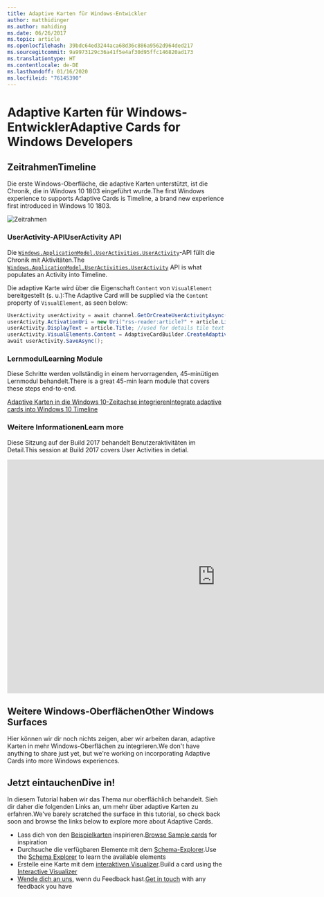```yaml
---
title: Adaptive Karten für Windows-Entwickler
author: matthidinger
ms.author: mahiding
ms.date: 06/26/2017
ms.topic: article
ms.openlocfilehash: 39bdc64ed3244aca68d36c886a9562d964ded217
ms.sourcegitcommit: 9a9973129c36a41f5e4af30d95ffc146820ad173
ms.translationtype: HT
ms.contentlocale: de-DE
ms.lasthandoff: 01/16/2020
ms.locfileid: "76145390"
---
```

# <a name="adaptive-cards-for-windows-developers"></a><span data-ttu-id="879cc-102">Adaptive Karten für Windows-Entwickler</span><span class="sxs-lookup"><span data-stu-id="879cc-102">Adaptive Cards for Windows Developers</span></span>

## <a name="timeline"></a><span data-ttu-id="879cc-103">Zeitrahmen</span><span class="sxs-lookup"><span data-stu-id="879cc-103">Timeline</span></span>

<span data-ttu-id="879cc-104">Die erste Windows-Oberfläche, die adaptive Karten unterstützt, ist die Chronik, die in Windows 10 1803 eingeführt wurde.</span><span class="sxs-lookup"><span data-stu-id="879cc-104">The first Windows experience to supports Adaptive Cards is Timeline, a brand new experience first introduced in Windows 10 1803.</span></span> 

![Zeitrahmen](media/windows/timeline.png)

### <a name="useractivity-api"></a><span data-ttu-id="879cc-106">UserActivity-API</span><span class="sxs-lookup"><span data-stu-id="879cc-106">UserActivity API</span></span>

<span data-ttu-id="879cc-107">Die [`Windows.ApplicationModel.UserActivities.UserActivity`](https://docs.microsoft.com/uwp/api/windows.applicationmodel.useractivities.useractivity)-API füllt die Chronik mit Aktivitäten.</span><span class="sxs-lookup"><span data-stu-id="879cc-107">The [`Windows.ApplicationModel.UserActivities.UserActivity`](https://docs.microsoft.com/uwp/api/windows.applicationmodel.useractivities.useractivity) API is what populates an Activity into Timeline.</span></span>

<span data-ttu-id="879cc-108">Die adaptive Karte wird über die Eigenschaft `Content` von `VisualElement` bereitgestellt (s. u.):</span><span class="sxs-lookup"><span data-stu-id="879cc-108">The Adaptive Card will be supplied via the `Content` property of `VisualElement`, as seen below:</span></span>

```csharp
UserActivity userActivity = await channel.GetOrCreateUserActivityAsync(activityId, new HostName("contoso.com"));
userActivity.ActivationUri = new Uri("rss-reader:article?" + article.Link);
userActivity.DisplayText = article.Title; //used for details tile text
userActivity.VisualElements.Content = AdaptiveCardBuilder.CreateAdaptiveCardFromJson(jsonString);
await userActivity.SaveAsync();
```

### <a name="learning-module"></a><span data-ttu-id="879cc-109">Lernmodul</span><span class="sxs-lookup"><span data-stu-id="879cc-109">Learning Module</span></span>

<span data-ttu-id="879cc-110">Diese Schritte werden vollständig in einem hervorragenden, 45-minütigen Lernmodul behandelt.</span><span class="sxs-lookup"><span data-stu-id="879cc-110">There is a great 45-min learn module that covers these steps end-to-end.</span></span>

[<span data-ttu-id="879cc-111">Adaptive Karten in die Windows 10-Zeitachse integrieren</span><span class="sxs-lookup"><span data-stu-id="879cc-111">Integrate adaptive cards into Windows 10 Timeline</span></span>](https://docs.microsoft.com/learn/modules/integrate-app-into-windows-10-timeline/)

### <a name="learn-more"></a><span data-ttu-id="879cc-112">Weitere Informationen</span><span class="sxs-lookup"><span data-stu-id="879cc-112">Learn more</span></span>

<span data-ttu-id="879cc-113">Diese Sitzung auf der Build 2017 behandelt Benutzeraktivitäten im Detail.</span><span class="sxs-lookup"><span data-stu-id="879cc-113">This session at Build 2017 covers User Activities in detial.</span></span>

<iframe src="https://channel9.msdn.com/Events/Build/2017/B8108/player" width="960" height="540" allowFullScreen frameBorder="0"></iframe>

## <a name="other-windows-surfaces"></a><span data-ttu-id="879cc-114">Weitere Windows-Oberflächen</span><span class="sxs-lookup"><span data-stu-id="879cc-114">Other Windows Surfaces</span></span>
<span data-ttu-id="879cc-115">Hier können wir dir noch nichts zeigen, aber wir arbeiten daran, adaptive Karten in mehr Windows-Oberflächen zu integrieren.</span><span class="sxs-lookup"><span data-stu-id="879cc-115">We don't have anything to share just yet, but we're working on incorporating Adaptive Cards into more Windows experiences.</span></span>

## <a name="dive-in"></a><span data-ttu-id="879cc-116">Jetzt eintauchen</span><span class="sxs-lookup"><span data-stu-id="879cc-116">Dive in!</span></span>

<span data-ttu-id="879cc-117">In diesem Tutorial haben wir das Thema nur oberflächlich behandelt. Sieh dir daher die folgenden Links an, um mehr über adaptive Karten zu erfahren.</span><span class="sxs-lookup"><span data-stu-id="879cc-117">We've barely scratched the surface in this tutorial, so check back soon and browse the links below to explore more about Adaptive Cards.</span></span>

* <span data-ttu-id="879cc-118">Lass dich von den [Beispielkarten](http://adaptivecards.io/samples/) inspirieren.</span><span class="sxs-lookup"><span data-stu-id="879cc-118">[Browse Sample cards](http://adaptivecards.io/samples/) for inspiration</span></span>
* <span data-ttu-id="879cc-119">Durchsuche die verfügbaren Elemente mit dem [Schema-Explorer](http://adaptivecards.io/explorer).</span><span class="sxs-lookup"><span data-stu-id="879cc-119">Use the [Schema Explorer](http://adaptivecards.io/explorer) to learn the available elements</span></span>
* <span data-ttu-id="879cc-120">Erstelle eine Karte mit dem [interaktiven Visualizer](http://adaptivecards.io/visualizer/index.html?hostApp=Skype).</span><span class="sxs-lookup"><span data-stu-id="879cc-120">Build a card using the [Interactive Visualizer](http://adaptivecards.io/visualizer/index.html?hostApp=Skype)</span></span>
* <span data-ttu-id="879cc-121">[Wende dich an uns](http://adaptivecards.io/connect), wenn du Feedback hast.</span><span class="sxs-lookup"><span data-stu-id="879cc-121">[Get in touch](http://adaptivecards.io/connect) with any feedback you have</span></span>
